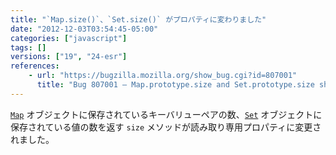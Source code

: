 ```yaml
---
title: "`Map.size()`、`Set.size()` がプロパティに変わりました"
date: "2012-12-03T03:54:45-05:00"
categories: ["javascript"]
tags: []
versions: ["19", "24-esr"]
references:
    - url: "https://bugzilla.mozilla.org/show_bug.cgi?id=807001"
      title: "Bug 807001 – Map.prototype.size and Set.prototype.size should be accessor properties"
---
```

[`Map`](https://developer.mozilla.org/docs/JavaScript/Reference/Global_Objects/Map) オブジェクトに保存されているキーバリューペアの数、[`Set`](https://developer.mozilla.org/docs/JavaScript/Reference/Global_Objects/Set) オブジェクトに保存されている値の数を返す `size` メソッドが読み取り専用プロパティに変更されました。
